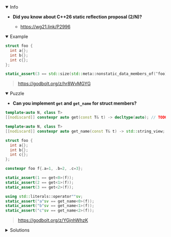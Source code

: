 <details open><summary>Info</summary><p>

* **Did you know about C++26 static reflection proposal (2/N)?**

  * https://wg21.link/P2996

</p></details><details open><summary>Example</summary><p>

```cpp
struct foo {
  int a{};
  int b{};
  int c{};
};

static_assert(3 == std::size(std::meta::nonstatic_data_members_of(^foo)));
```

> https://godbolt.org/z/hr8WvMGYG

</p></details><details open><summary>Puzzle</summary><p>

* **Can you implement `get` and `get_name` for struct members?**

```cpp
template<auto N, class T>
[[nodiscard]] constexpr auto get(const T& t) -> decltype(auto); // TODO

template<auto N, class T>
[[nodiscard]] constexpr auto get_name(const T& t) -> std::string_view; // TODO

struct foo {
  int a{};
  int b{};
  int c{};
};

constexpr foo f{.a=1, .b=2, .c=3};

static_assert(1 == get<0>(f));
static_assert(2 == get<1>(f));
static_assert(3 == get<2>(f));

using std::literals::operator""sv;
static_assert("a"sv == get_name<0>(f));
static_assert("b"sv == get_name<1>(f));
static_assert("c"sv == get_name<2>(f));
```

> https://godbolt.org/z/YGjnhWhzK

</p></details>

</p></details><details><summary>Solutions</summary><p>
</p></details>
